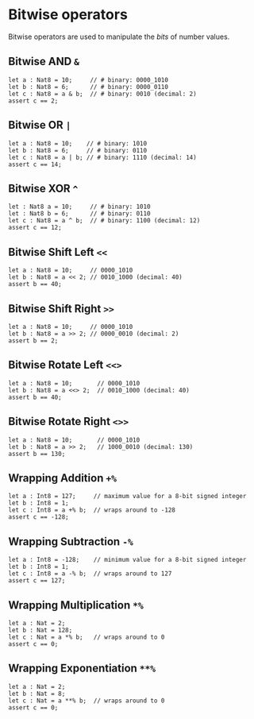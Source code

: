 # Bitwise operators
Bitwise operators are used to manipulate the *bits* of number values. 

## Bitwise AND `&`
```motoko
let a : Nat8 = 10;     // # binary: 0000_1010
let b : Nat8 = 6;      // # binary: 0000_0110
let c : Nat8 = a & b;  // # binary: 0010 (decimal: 2)
assert c == 2;
```


## Bitwise OR `|`
```motoko
let a : Nat8 = 10;    // # binary: 1010
let b : Nat8 = 6;     // # binary: 0110
let c : Nat8 = a | b; // # binary: 1110 (decimal: 14)
assert c == 14;
```

## Bitwise XOR `^`
```motoko
let : Nat8 a = 10;     // # binary: 1010
let : Nat8 b = 6;      // # binary: 0110
let c : Nat8 = a ^ b;  // # binary: 1100 (decimal: 12)
assert c == 12;
```

## Bitwise Shift Left `<<`
```motoko
let a : Nat8 = 10;     // 0000_1010
let b : Nat8 = a << 2; // 0010_1000 (decimal: 40)
assert b == 40;
```

## Bitwise Shift Right `>>`
```motoko
let a : Nat8 = 10;     // 0000_1010
let b : Nat8 = a >> 2; // 0000_0010 (decimal: 2)
assert b == 2;
```

## Bitwise Rotate Left `<<>`
```motoko 
let a : Nat8 = 10;       // 0000_1010
let b : Nat8 = a <<> 2;  // 0010_1000 (decimal: 40)
assert b == 40;
```

## Bitwise Rotate Right `<>>`
```motoko
let a : Nat8 = 10;       // 0000_1010
let b : Nat8 = a >> 2;   // 1000_0010 (decimal: 130)
assert b == 130;
```

## Wrapping Addition `+%`
```motoko
let a : Int8 = 127;     // maximum value for a 8-bit signed integer
let b : Int8 = 1;
let c : Int8 = a +% b;  // wraps around to -128
assert c == -128;
```

## Wrapping Subtraction `-%`
```motoko
let a : Int8 = -128;    // minimum value for a 8-bit signed integer
let b : Int8 = 1;
let c : Int8 = a -% b;  // wraps around to 127
assert c == 127;
```

## Wrapping Multiplication `*%`
```motoko
let a : Nat = 2;
let b : Nat = 128;
let c : Nat = a *% b;   // wraps around to 0
assert c == 0;
```

## Wrapping Exponentiation `**%`
```motoko
let a : Nat = 2;
let b : Nat = 8;
let c : Nat = a **% b;  // wraps around to 0
assert c == 0;
```
